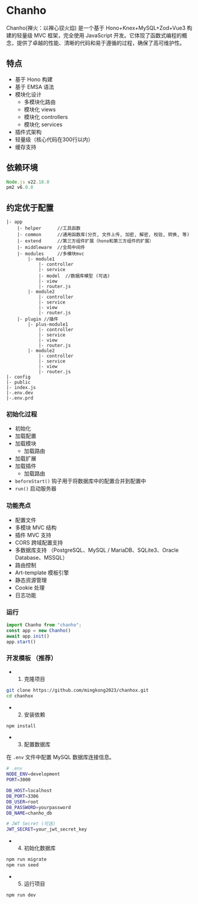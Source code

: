 
# Chanho

Chanho(禅火：以禅心驭火焰) 是一个基于 Hono+Knex+MySQL+Zod+Vue3 构建的轻量级 MVC 框架，完全使用 JavaScript 开发。它体现了函数式编程的概念，提供了卓越的性能、清晰的代码和易于遵循的过程，确保了高可维护性。

## 特点

- 基于 Hono 构建
- 基于 EMSA 语法
- 模块化设计
  - 多模块化路由
  - 模块化 views
  - 模块化 controllers
  - 模块化 services
- 插件式架构
- 轻量级（核心代码在300行以内）
- 缓存支持
  
## 依赖环境

```javascript
Node.js v22.18.0
pm2 v6.0.8
```

## 约定优于配置

```code
|- app
    |- helper      //工具函数
    |- common      //通用函数库(分页, 文件上传, 加密, 解密, 校验, 转换, 等)
    |- extend      //第三方组件扩展（hono和第三方组件的扩展）
    |- middleware  //全局中间件
    |- modules     //多模块mvc
        |- module1 
            |- controller 
            |- service 
            |- model  //数据库模型 (可选)
            |- view 
            |- router.js 
        |- module2 
            |- controller 
            |- service 
            |- view 
            |- router.js
    |- plugin //插件
        |- plus-module1 
            |- controller 
            |- service 
            |- view 
            |- router.js 
        |- module2 
            |- controller 
            |- service 
            |- view 
            |- router.js
|- config 
|- public
|- index.js
|-.env.dev
|-.env.prd

```

### 初始化过程

- 初始化
- 加载配置
- 加载模块
  - 加载路由
- 加载扩展
- 加载插件
  - 加载路由
- `beforeStart()` 钩子用于将数据库中的配置合并到配置中
- `run()` 启动服务器

### 功能亮点

- 配置文件
- 多模块 MVC 结构
- 插件 MVC 支持
- CORS 跨域配置支持
- 多数据库支持 （PostgreSQL、MySQL / MariaDB、SQLite3、Oracle Database、MSSQL）
- 路由控制
- Art-template 模板引擎
- 静态资源管理
- Cookie 处理
- 日志功能

### 运行

```javascript
import Chanho from "chanho";
const app = new Chanho()
await app.init()
app.start()

```

### 开发模板 （推荐）

- 1. 克隆项目

```bash
git clone https://github.com/mingkong2023/chanhox.git
cd chanhox
```

- 2. 安装依赖

```bash
npm install
```

- 3. 配置数据库

在 `.env` 文件中配置 MySQL 数据库连接信息。

```bash
# .env
NODE_ENV=development
PORT=3000

DB_HOST=localhost
DB_PORT=3306
DB_USER=root
DB_PASSWORD=yourpassword
DB_NAME=chanho_db

# JWT Secret (可选)
JWT_SECRET=your_jwt_secret_key
```

- 4. 初始化数据库

```bash
npm run migrate
npm run seed
```

- 5. 运行项目

```bash
npm run dev
```

